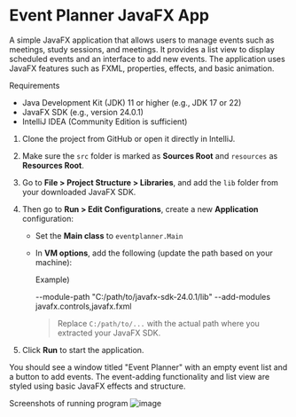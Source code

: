 # Event Planner JavaFX App
A simple JavaFX application that allows users to manage events such as meetings, study sessions, and meetings. It provides a list view to display scheduled events and an interface to add new events. The application uses JavaFX features such as FXML, properties, effects, and basic animation.

<How to Run>

Requirements

- Java Development Kit (JDK) 11 or higher (e.g., JDK 17 or 22)
- JavaFX SDK (e.g., version 24.0.1)
- IntelliJ IDEA (Community Edition is sufficient)


<Steps to Run in IntelliJ IDEA>

1. Clone the project from GitHub or open it directly in IntelliJ.
2. Make sure the `src` folder is marked as **Sources Root** and `resources` as **Resources Root**.
3. Go to **File > Project Structure > Libraries**, and add the `lib` folder from your downloaded JavaFX SDK.
4. Then go to **Run > Edit Configurations**, create a new **Application** configuration:
    - Set the **Main class** to `eventplanner.Main`
    - In **VM options**, add the following (update the path based on your machine):

      Example)

      --module-path "C:/path/to/javafx-sdk-24.0.1/lib" --add-modules javafx.controls,javafx.fxml
      

      > Replace `C:/path/to/...` with the actual path where you extracted your JavaFX SDK.

5. Click **Run** to start the application.

You should see a window titled "Event Planner" with an empty event list and a button to add events. The event-adding functionality and list view are styled using basic JavaFX effects and structure.

 Screenshots of running program
![image](https://github.com/user-attachments/assets/5092e035-ed5b-46cc-adee-478d933f8ec9)


